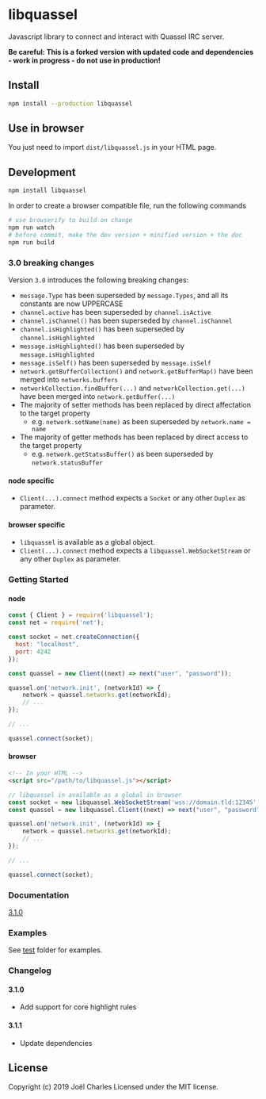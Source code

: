 # libquassel
Javascript library to connect and interact with Quassel IRC server.

**Be careful: This is a forked version with updated code and dependencies - work in progress - do not use in production!**

## Install
```sh
npm install --production libquassel
```

## Use in browser
You just need to import `dist/libquassel.js` in your HTML page.

## Development
```sh
npm install libquassel
```

In order to create a browser compatible file, run the following commands
```sh
# use browserify to build on change
npm run watch
# before commit, make the dev version + minified version + the doc
npm run build
```

### 3.0 breaking changes
Version `3.0` introduces the following breaking changes:

- `message.Type` has been superseded by `message.Types`, and all its constants are now UPPERCASE
- `channel.active` has been superseded by `channel.isActive`
- `channel.isChannel()` has been superseded by `channel.isChannel`
- `channel.isHighlighted()` has been superseded by `channel.isHighlighted`
- `message.isHighlighted()` has been superseded by `message.isHighlighted`
- `message.isSelf()` has been superseded by `message.isSelf`
- `network.getBufferCollection()` and `network.getBufferMap()` have been merged into `networks.buffers`
- `networkCollection.findBuffer(...)` and `networkCollection.get(...)` have been merged into `network.getBuffer(...)`
- The majority of setter methods has been replaced by direct affectation to the target property
  - e.g. `network.setName(name)` as been superseded by `network.name = name`
- The majority of getter methods has been replaced by direct access to the target property
  - e.g. `network.getStatusBuffer()` as been superseded by `network.statusBuffer`

#### node specific
- `Client(...).connect` method expects a `Socket` or any other `Duplex` as parameter.

#### browser specific
- `libquassel` is available as a global object.
- `Client(...).connect` method expects a `libquassel.WebSocketStream` or any other `Duplex` as parameter.

### Getting Started
#### node
```javascript
const { Client } = require('libquassel');
const net = require('net');

const socket = net.createConnection({
  host: "localhost",
  port: 4242
});

const quassel = new Client((next) => next("user", "password"));

quassel.on('network.init', (networkId) => {
    network = quassel.networks.get(networkId);
    // ...
});

// ...

quassel.connect(socket);
```

#### browser
```html
<!-- In your HTML -->
<script src="/path/to/libquassel.js"></script>
```
```javascript
// libquassel in available as a global in browser
const socket = new libquassel.WebSocketStream('wss://domain.tld:12345', ['binary', 'base64']);
const quassel = new libquassel.Client((next) => next("user", "password"));

quassel.on('network.init', (networkId) => {
    network = quassel.networks.get(networkId);
    // ...
});

// ...

quassel.connect(socket);
```

### Documentation
[3.1.0](https://magne4000.github.com/libquassel/3.1.0 "libquassel 3.1.0 documentation")

### Examples
See [test](test) folder for examples.

### Changelog

#### 3.1.0
- Add support for core highlight rules

#### 3.1.1
- Update dependencies

## License
Copyright (c) 2019 Joël Charles
Licensed under the MIT license.
